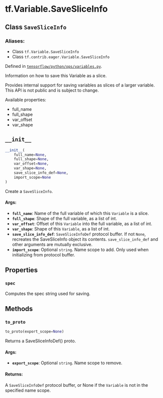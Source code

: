 <div itemscope itemtype="http://developers.google.com/ReferenceObject">
<meta itemprop="name" content="tf.Variable.SaveSliceInfo" />
<meta itemprop="path" content="Stable" />
<meta itemprop="property" content="spec"/>
<meta itemprop="property" content="__init__"/>
<meta itemprop="property" content="to_proto"/>
</div>

# tf.Variable.SaveSliceInfo

## Class `SaveSliceInfo`



### Aliases:

* Class `tf.Variable.SaveSliceInfo`
* Class `tf.contrib.eager.Variable.SaveSliceInfo`



Defined in [`tensorflow/python/ops/variables.py`](https://www.tensorflow.org/code/tensorflow/python/ops/variables.py).

Information on how to save this Variable as a slice.

Provides internal support for saving variables as slices of a larger
variable.  This API is not public and is subject to change.

Available properties:

* full_name
* full_shape
* var_offset
* var_shape

<h2 id="__init__"><code>__init__</code></h2>

``` python
__init__(
    full_name=None,
    full_shape=None,
    var_offset=None,
    var_shape=None,
    save_slice_info_def=None,
    import_scope=None
)
```

Create a `SaveSliceInfo`.

#### Args:

* <b>`full_name`</b>: Name of the full variable of which this `Variable` is a
      slice.
* <b>`full_shape`</b>: Shape of the full variable, as a list of int.
* <b>`var_offset`</b>: Offset of this `Variable` into the full variable, as a
      list of int.
* <b>`var_shape`</b>: Shape of this `Variable`, as a list of int.
* <b>`save_slice_info_def`</b>: `SaveSliceInfoDef` protocol buffer. If not `None`,
    recreates the SaveSliceInfo object its contents.
    `save_slice_info_def` and other arguments are mutually
    exclusive.
* <b>`import_scope`</b>: Optional `string`. Name scope to add. Only used
    when initializing from protocol buffer.



## Properties

<h3 id="spec"><code>spec</code></h3>

Computes the spec string used for saving.



## Methods

<h3 id="to_proto"><code>to_proto</code></h3>

``` python
to_proto(export_scope=None)
```

Returns a SaveSliceInfoDef() proto.

#### Args:

* <b>`export_scope`</b>: Optional `string`. Name scope to remove.


#### Returns:

A `SaveSliceInfoDef` protocol buffer, or None if the `Variable` is not
in the specified name scope.



